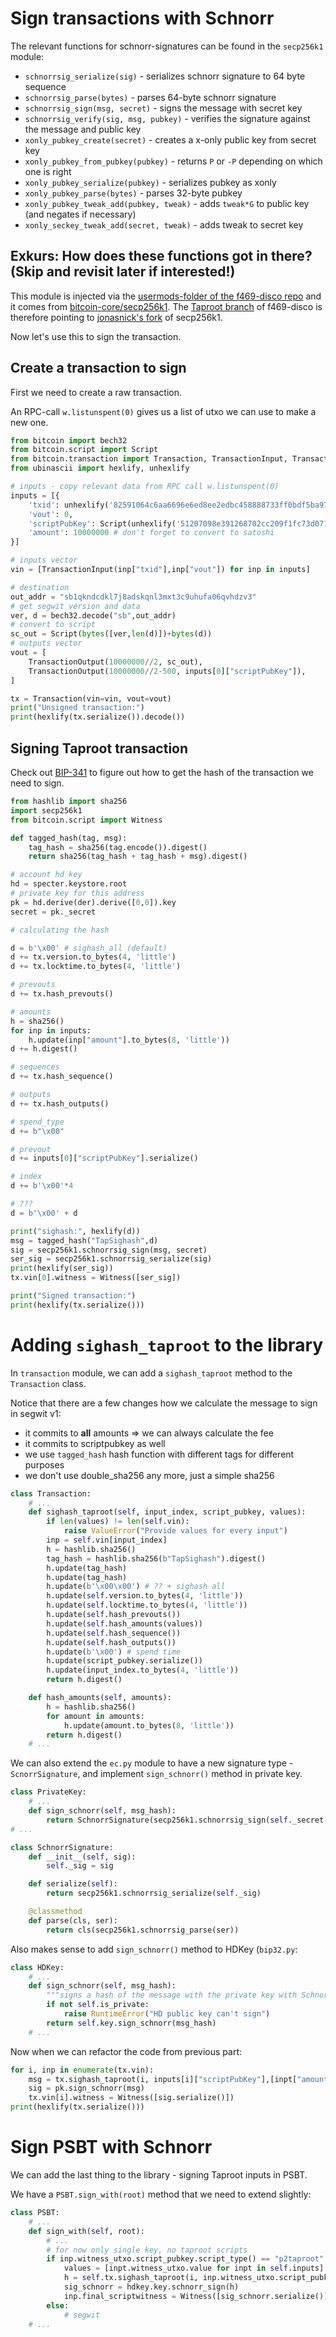 # Sign transactions with Schnorr

The relevant functions for schnorr-signatures can be found in the `secp256k1` module:

- `schnorrsig_serialize(sig)` - serializes schnorr signature to 64 byte sequence
- `schnorrsig_parse(bytes)` - parses 64-byte schnorr signature
- `schnorrsig_sign(msg, secret)` - signs the message with secret key
- `schnorrsig_verify(sig, msg, pubkey)` - verifies the signature against the message and public key
- `xonly_pubkey_create(secret)` - creates a x-only public key from secret key
- `xonly_pubkey_from_pubkey(pubkey)` - returns `P` or `-P` depending on which one is right
- `xonly_pubkey_serialize(pubkey)` - serializes pubkey as xonly
- `xonly_pubkey_parse(bytes)` - parses 32-byte pubkey
- `xonly_pubkey_tweak_add(pubkey, tweak)` - adds `tweak*G` to public key (and negates if necessary)
- `xonly_seckey_tweak_add(secret, tweak)` - adds tweak to secret key

## Exkurs: How does these functions got in there? (Skip and revisit later if interested!)

This module is injected via the [usermods-folder of the f469-disco repo](https://github.com/diybitcoinhardware/f469-disco/tree/master/usermods/usecp256k1) and it comes from [bitcoin-core/secp256k1](https://github.com/bitcoin-core/secp256k1/tree/0d9540b13ffcd7cd44cc361b8744b93d88aa76ba). The [Taproot branch](https://github.com/diybitcoinhardware/f469-disco/tree/master/usermods/usecp256k1) of f469-disco is therefore pointing to
[jonasnick's fork](https://github.com/jonasnick/secp256k1/tree/6603c32a10eb0025ac35adc159bf9c57b8e29334) of secp256k1. 

Now let's use this to sign the transaction.

## Create a transaction to sign

First we need to create a raw transaction.

An RPC-call `w.listunspent(0)` gives us a list of utxo we can use to make a new one.

```py
from bitcoin import bech32
from bitcoin.script import Script
from bitcoin.transaction import Transaction, TransactionInput, TransactionOutput
from ubinascii import hexlify, unhexlify

# inputs - copy relevant data from RPC call w.listunspent(0)
inputs = [{
    'txid': unhexlify('82591064c6aa6696e6ed8ee2edbc458888733ff0bdf5ba977e1d4081324c8a0c'),
    'vout': 0,
    'scriptPubKey': Script(unhexlify('51207098e391268702cc209f1fc73d0711f6a09374b5ab085885e4ca1228b51022f2')),
    'amount': 10000000 # don't forget to convert to satoshi
}]

# inputs vector
vin = [TransactionInput(inp["txid"],inp["vout"]) for inp in inputs]

# destination
out_addr = "sb1qkndcdkl7j8adskqnl3mxt3c9uhufa06qvhdzv3"
# get segwit version and data
ver, d = bech32.decode("sb",out_addr)
# convert to script
sc_out = Script(bytes([ver,len(d)])+bytes(d))
# outputs vector
vout = [
    TransactionOutput(10000000//2, sc_out),
    TransactionOutput(10000000//2-500, inputs[0]["scriptPubKey"]),
]

tx = Transaction(vin=vin, vout=vout)
print("Unsigned transaction:")
print(hexlify(tx.serialize()).decode())
```

## Signing Taproot transaction

Check out [BIP-341](https://github.com/bitcoin/bips/blob/master/bip-0341.mediawiki#common-signature-message) to figure out how to get the hash of the transaction we need to sign.

```py
from hashlib import sha256
import secp256k1
from bitcoin.script import Witness

def tagged_hash(tag, msg):
    tag_hash = sha256(tag.encode()).digest()
    return sha256(tag_hash + tag_hash + msg).digest()

# account hd key
hd = specter.keystore.root
# private key for this address
pk = hd.derive(der).derive([0,0]).key
secret = pk._secret

# calculating the hash

d = b'\x00' # sighash_all (default)
d += tx.version.to_bytes(4, 'little')
d += tx.locktime.to_bytes(4, 'little')

# prevouts
d += tx.hash_prevouts()

# amounts
h = sha256()
for inp in inputs:
    h.update(inp["amount"].to_bytes(8, 'little'))
d += h.digest()

# sequences
d += tx.hash_sequence()

# outputs
d += tx.hash_outputs()

# spend_type
d += b"\x00"

# prevout
d += inputs[0]["scriptPubKey"].serialize()

# index
d += b'\x00'*4

# ???
d = b'\x00' + d

print("sighash:", hexlify(d))
msg = tagged_hash("TapSighash",d)
sig = secp256k1.schnorrsig_sign(msg, secret)
ser_sig = secp256k1.schnorrsig_serialize(sig)
print(hexlify(ser_sig))
tx.vin[0].witness = Witness([ser_sig])

print("Signed transaction:")
print(hexlify(tx.serialize()))

```

# Adding `sighash_taproot` to the library

In `transaction` module, we can add a `sighash_taproot` method to the `Transaction` class.

Notice that there are a few changes how we calculate the message to sign in segwit v1:

- it commits to **all** amounts => we can always calculate the fee
- it commits to scriptpubkey as well
- we use `tagged_hash` hash function with different tags for different purposes
- we don't use double_sha256 any more, just a simple sha256

```py
class Transaction:
    # ...
    def sighash_taproot(self, input_index, script_pubkey, values):
        if len(values) != len(self.vin):
            raise ValueError("Provide values for every input")
        inp = self.vin[input_index]
        h = hashlib.sha256()
        tag_hash = hashlib.sha256(b"TapSighash").digest()
        h.update(tag_hash)
        h.update(tag_hash)
        h.update(b'\x00\x00') # ?? + sighash all
        h.update(self.version.to_bytes(4, 'little'))
        h.update(self.locktime.to_bytes(4, 'little'))
        h.update(self.hash_prevouts())
        h.update(self.hash_amounts(values))
        h.update(self.hash_sequence())
        h.update(self.hash_outputs())
        h.update(b'\x00') # spend time
        h.update(script_pubkey.serialize())
        h.update(input_index.to_bytes(4, 'little'))
        return h.digest()

    def hash_amounts(self, amounts):
        h = hashlib.sha256()
        for amount in amounts:
            h.update(amount.to_bytes(8, 'little'))
        return h.digest()
    # ...
```

We can also extend the `ec.py` module to have a new signature type - `ScnorrSignature`, and implement `sign_schnorr()` method in private key.

```py
class PrivateKey:
    # ...
    def sign_schnorr(self, msg_hash):
        return SchnorrSignature(secp256k1.schnorrsig_sign(self._secret, msg_hash))
# ...

class SchnorrSignature:
    def __init__(self, sig):
        self._sig = sig

    def serialize(self):
        return secp256k1.schnorrsig_serialize(self._sig)

    @classmethod
    def parse(cls, ser):
        return cls(secp256k1.schnorrsig_parse(ser))
```

Also makes sense to add `sign_schnorr()` method to HDKey (`bip32.py`:

```py
class HDKey:
    # ...
    def sign_schnorr(self, msg_hash):
        """signs a hash of the message with the private key with Schnorr"""
        if not self.is_private:
            raise RuntimeError("HD public key can't sign")
        return self.key.sign_schnorr(msg_hash)
    # ...
```

Now when we can refactor the code from previous part:

```py
for i, inp in enumerate(tx.vin):
    msg = tx.sighash_taproot(i, inputs[i]["scriptPubKey"],[inpt["amount"] for inpt in inputs])
    sig = pk.sign_schnorr(msg)
    tx.vin[i].witness = Witness([sig.serialize()])
print(hexlify(tx.serialize()))
```

# Sign PSBT with Schnorr

We can add the last thing to the library - signing Taproot inputs in PSBT.

We have a `PSBT.sign_with(root)` method that we need to extend slightly:

```py
class PSBT:
    # ...
    def sign_with(self, root):
        # ...
        # for now only single key, no taproot scripts
        if inp.witness_utxo.script_pubkey.script_type() == "p2taproot":
            values = [inpt.witness_utxo.value for inpt in self.inputs]
            h = self.tx.sighash_taproot(i, inp.witness_utxo.script_pubkey, values)
            sig_schnorr = hdkey.key.schnorr_sign(h)
            inp.final_scriptwitness = Witness([sig_schnorr.serialize()])
        else:
            # segwit
    # ...
```
